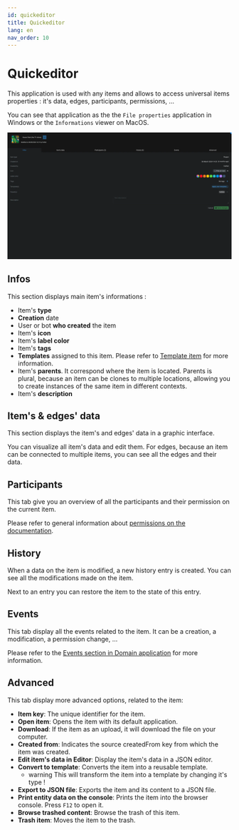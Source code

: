 ```yaml
---
id: quickeditor
title: Quickeditor
lang: en
nav_order: 10
---
```


# Quickeditor

This application is used with any items and allows to access universal items properties : it's data, edges, participants, permissions, ...

You can see that application as the the `File properties` application in Windows or the `Informations` viewer on MacOS.

![Quickeditor](../../_medias/screenshots/quickeditor.webp)

## Infos

This section displays main item's informations :

- Item's **type**
- **Creation** date
- User or bot **who created** the item
- Item's **icon**
- Item's **label color**
- Item's **tags**
- **Templates** assigned to this item. Please refer to [Template item](../items/template.md) for more information.
- Item's **parents**. It correspond where the item is located. Parents is plural, because an item can be clones to multiple locations, allowing you to create instances of the same item in different contexts.
- Item's **description**

## Item's & edges' data

This section displays the item's and edges' data in a graphic interface.

You can visualize all item's data and edit them. For edges, because an item can be connected to multiple items, you can see all the edges and their data.

## Participants

This tab give you an overview of all the participants and their permission on the current item.

Please refer to general information about [permissions on the documentation](../items/index.md#permissions).

## History

When a data on the item is modified, a new history entry is created. You can see all the modifications made on the item.

Next to an entry you can restore the item to the state of this entry.

## Events

This tab display all the events related to the item. It can be a creation, a modification, a permission change, ...

Please refer to the [Events section in Domain application](./domain.md#events) for more information.

## Advanced

This tab display more advanced options, related to the item:

- **Item key**: The unique identifier for the item.
- **Open item**: Opens the item with its default application.
- **Download**: If the item as an upload, it will download the file on your computer.
- **Created from**: Indicates the source createdFrom key from which the item was created.
- **Edit item's data in Editor**: Display the item's data in a JSON editor.
- **Convert to template**: Converts the item into a reusable template.
  - <span style="color: var(--red-50)" class="aq-icon">warning</span> This will transform the item into a template by changing it's type !
- **Export to JSON file**: Exports the item and its content to a JSON file.
- **Print entity data on the console**: Prints the item into the browser console. Press `F12` to open it.
- **Browse trashed content**: Browse the trash of this item.
- **Trash item**: Moves the item to the trash.